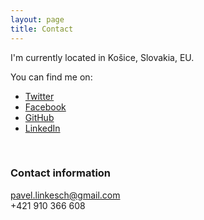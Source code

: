 ```yaml
---
layout: page
title: Contact
---
```


I'm currently located in Košice, Slovakia, EU.

You can find me on:

- [Twitter](https://twitter.com/linkesch)
- [Facebook](https://www.facebook.com/linkesch)
- [GitHub](https://github.com/orthes)
- [LinkedIn](https://www.linkedin.com/in/linkesch)

<br>

### Contact information

[pavel.linkesch@gmail.com](mailto:pavel.linkesch@gmail.com)<br>
+421 910 366 608

<!-- <br>

### Address and billing information:

**Ing. Pavel Linkesch**<br>
Národná trieda 210/58<br>
04001 Košice-Sever<br>
Slovensko

IČO: 47661445<br>
DIČ: 1079470667

IBAN: SK9083300000002700531338<br>
SWIFT: FIOZSKBAXXX<br>
Name of a bank: Fio banka, a.s. -->
